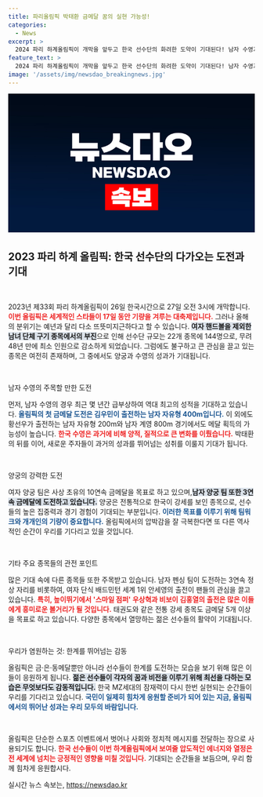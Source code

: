 ```yaml
---
title: 파리올림픽 박태환 금메달 꿈의 실현 가능성!
categories:
  - News
excerpt: >
  2024 파리 하계올림픽이 개막을 앞두고 한국 선수단의 화려한 도약이 기대된다! 남자 수영과 핸드볼, 양궁 등이 메달 도전에 나서며 국민의 응원을 이끌어낼 예정이다. 올림픽의 열기를 느끼고 싶다면 주목할 만한 경기를 확인해보세요!
feature_text: >
  2024 파리 하계올림픽이 개막을 앞두고 한국 선수단의 화려한 도약이 기대된다! 남자 수영과 핸드볼, 양궁 등이 메달 도전에 나서며 국민의 응원을 이끌어낼 예정이다. 올림픽의 열기를 느끼고 싶다면 주목할 만한 경기를 확인해보세요!
image: '/assets/img/newsdao_breakingnews.jpg'
---
```


<p><img src="/assets/img/newsdao_breakingnews.jpg" alt="koreaapp 속보" /></p>

<h2 data-ke-size="size26">2023 파리 하계 올림픽: 한국 선수단의 다가오는 도전과 기대</h2>

<p data-ke-size="size16">&nbsp;</p>

<p>2023년 제33회 파리 하계올림픽이 26일 한국시간으로 27일 오전 3시에 개막합니다. <b><span style="color: #ee2323;">이번 올림픽은 세계적인 스타들이 17일 동안 기량을 겨루는 대축제입니다.</span></b> 그러나 올해의 분위기는 예년과 달리 다소 뜨뜻미지근하다고 할 수 있습니다. <b><span style="background-color: #21538527;">여자 핸드볼을 제외한 남녀 단체 구기 종목에서의 부진</span></b>으로 인해 선수단 규모는 22개 종목에 144명으로, 무려 48년 만에 최소 인원으로 감소하게 되었습니다. 그럼에도 불구하고 큰 관심을 끌고 있는 종목은 여전히 존재하며, 그 중에서도 양궁과 수영의 성과가 기대됩니다.</p>

<p data-ke-size="size16">&nbsp;</p>

<p>남자 수영의 주목할 만한 도전</p>

<p>먼저, 남자 수영의 경우 최근 몇 년간 급부상하여 역대 최고의 성적을 기대하고 있습니다. <b><span style="color: #1a5490;">올림픽의 첫 금메달 도전은 김우민이 출전하는 남자 자유형 400m입니다.</span></b> 이 외에도 황선우가 출전하는 남자 자유형 200m와 남자 계영 800m 경기에서도 메달 획득의 가능성이 높습니다. <b><span style="color: #ee2323;">한국 수영은 과거에 비해 양적, 질적으로 큰 변화를 이뤘습니다.</span></b> 박태환의 뒤를 이어, 새로운 주자들이 과거의 성과를 뛰어넘는 성취를 이룰지 기대가 됩니다.</p>

<p data-ke-size="size16">&nbsp;</p>

<p>양궁의 강력한 도전</p>

<p>여자 양궁 팀은 사상 초유의 10연속 금메달을 목표로 하고 있으며,<b><span style="background-color: #21538527;">남자 양궁 팀 또한 3연속 금메달에 도전하고 있습니다.</span></b> 양궁은 전통적으로 한국이 강세를 보인 종목으로, 선수들의 높은 집중력과 경기 경험이 기대되는 부분입니다. <b><span style="color: #1a5490;">이러한 목표를 이루기 위해 팀워크와 개개인의 기량이 중요합니다.</span></b> 올림픽에서의 압박감을 잘 극복한다면 또 다른 역사적인 순간이 우리를 기다리고 있을 것입니다.</p>

<p data-ke-size="size16">&nbsp;</p>

<p>기타 주요 종목들의 관전 포인트</p>

<p>많은 기대 속에 다른 종목들 또한 주목받고 있습니다. 남자 펜싱 팀이 도전하는 3연속 정상 자리를 비롯하여, 여자 단식 배드민턴 세계 1위 안세영의 출전이 팬들의 관심을 끌고 있습니다. <b><span style="color: #ee2323;">특히, 높이뛰기에서 '스마일 점퍼' 우상혁과 비보이 김홍열의 출전은 많은 이들에게 흥미로운 볼거리가 될 것입니다.</span></b> 태권도와 같은 전통 강세 종목도 금메달 5개 이상을 목표로 하고 있습니다. 다양한 종목에서 열망하는 젊은 선수들의 활약이 기대됩니다.</p>

<p data-ke-size="size16">&nbsp;</p>

<p>우리가 염원하는 것: 한계를 뛰어넘는 감동</p>

<p>올림픽은 금·은·동메달뿐만 아니라 선수들이 한계를 도전하는 모습을 보기 위해 많은 이들이 응원하게 됩니다. <b><span style="background-color: #21538527;">젊은 선수들이 각자의 꿈과 비전을 이루기 위해 최선을 다하는 모습은 무엇보다도 감동적입니다.</span></b> 한국 MZ세대의 잠재력이 다시 한번 실현되는 순간들이 우리를 기다리고 있습니다. <b><span style="color: #1a5490;">국민이 일제히 힘차게 응원할 준비가 되어 있는 지금, 올림픽에서의 뛰어난 성과는 우리 모두의 바람입니다.</span></b></p>

<p data-ke-size="size16">&nbsp;</p>

<p>올림픽은 단순한 스포츠 이벤트에서 벗어나 사회와 정치적 메시지를 전달하는 장으로 사용되기도 합니다. <b><span style="color: #ee2323;">한국 선수들이 이번 하계올림픽에서 보여줄 압도적인 에너지와 열정은 전 세계에 넘치는 긍정적인 영향을 미칠 것입니다.</span></b> 기대되는 순간들을 보듬으며, 우리 함께 힘차게 응원합시다.</p>
실시간 뉴스 속보는, <a href="https://newsdao.kr" rel="dofollow">https://newsdao.kr</a>


